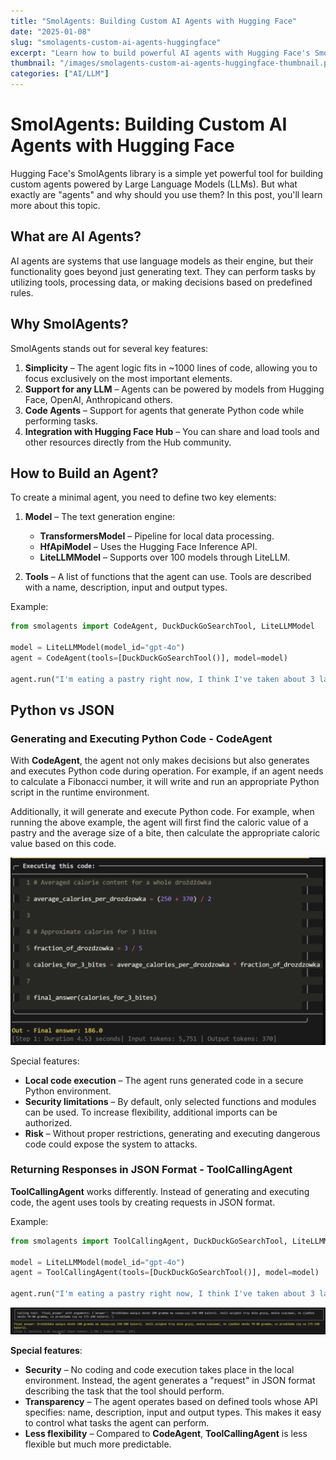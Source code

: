 ```yaml
---
title: "SmolAgents: Building Custom AI Agents with Hugging Face"
date: "2025-01-08"
slug: "smolagents-custom-ai-agents-huggingface"
excerpt: "Learn how to build powerful AI agents with Hugging Face's SmolAgents library and understand the differences between code-based and JSON-based agents."
thumbnail: "/images/smolagents-custom-ai-agents-huggingface-thumbnail.png"
categories: ["AI/LLM"]
---
```


# SmolAgents: Building Custom AI Agents with Hugging Face

Hugging Face's SmolAgents library is a simple yet powerful tool for building custom agents powered by Large Language Models (LLMs). But what exactly are "agents" and why should you use them? In this post, you'll learn more about this topic.

## What are AI Agents?

AI agents are systems that use language models as their engine, but their functionality goes beyond just generating text. They can perform tasks by utilizing tools, processing data, or making decisions based on predefined rules.

## Why SmolAgents?

SmolAgents stands out for several key features:

1. **Simplicity** – The agent logic fits in ~1000 lines of code, allowing you to focus exclusively on the most important elements.
2. **Support for any LLM** – Agents can be powered by models from Hugging Face, OpenAI, Anthropicand others.
3. **Code Agents** – Support for agents that generate Python code while performing tasks.
4. **Integration with Hugging Face Hub** – You can share and load tools and other resources directly from the Hub community.

## How to Build an Agent?

To create a minimal agent, you need to define two key elements:

1. **Model** – The text generation engine:
   * **TransformersModel** – Pipeline for local data processing.
   * **HfApiModel** – Uses the Hugging Face Inference API.
   * **LiteLLMModel** – Supports over 100 models through LiteLLM.
   
2. **Tools** – A list of functions that the agent can use. Tools are described with a name, description, input and output types.

Example:

```python
from smolagents import CodeAgent, DuckDuckGoSearchTool, LiteLLMModel

model = LiteLLMModel(model_id="gpt-4o")
agent = CodeAgent(tools=[DuckDuckGoSearchTool()], model=model)

agent.run("I'm eating a pastry right now, I think I've taken about 3 larger bites. How many calories would that be?")
```

## Python vs JSON

### Generating and Executing Python Code - CodeAgent

With **CodeAgent**, the agent not only makes decisions but also generates and executes Python code during operation. For example, if an agent needs to calculate a Fibonacci number, it will write and run an appropriate Python script in the runtime environment.

Additionally, it will generate and execute Python code. For example, when running the above example, the agent will first find the caloric value of a pastry and the average size of a bite, then calculate the appropriate caloric value based on this code.

![SmolAgents Image](smolagents.png)

Special features:
* **Local code execution** – The agent runs generated code in a secure Python environment.
* **Security limitations** – By default, only selected functions and modules can be used. To increase flexibility, additional imports can be authorized.
* **Risk** – Without proper restrictions, generating and executing dangerous code could expose the system to attacks.

### Returning Responses in JSON Format - **ToolCallingAgent**

**ToolCallingAgent** works differently. Instead of generating and executing code, the agent uses tools by creating requests in JSON format.

Example:

```python
from smolagents import ToolCallingAgent, DuckDuckGoSearchTool, LiteLLMModel

model = LiteLLMModel(model_id="gpt-4o")
agent = ToolCallingAgent(tools=[DuckDuckGoSearchTool()], model=model)

agent.run("I'm eating a pastry right now, I think I've taken about 3 larger bites. How many calories would that be?")
```
![Example Image](smolagents-example.png)

**Special features**:
* **Security** – No coding and code execution takes place in the local environment. Instead, the agent generates a "request" in JSON format describing the task that the tool should perform.
* **Transparency** – The agent operates based on defined tools whose API specifies: name, description, input and output types. This makes it easy to control what tasks the agent can perform.
* **Less flexibility** – Compared to **CodeAgent**, **ToolCallingAgent** is less flexible but much more predictable.